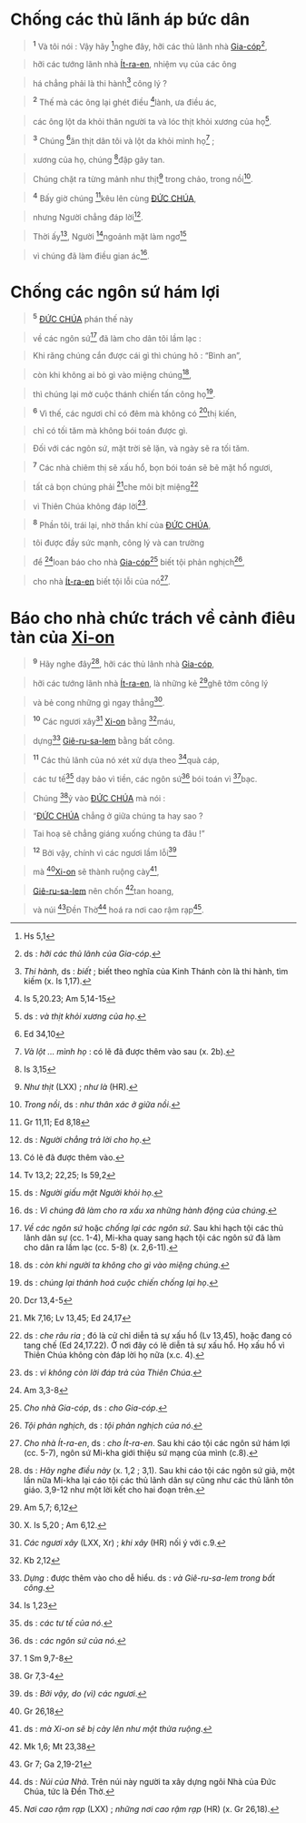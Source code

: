 # Chống các thủ lãnh áp bức dân

> <sup><b>1</b></sup> Và tôi nói : Vậy hãy [^1*]nghe đây, hỡi các thủ lãnh nhà [Gia-cóp]()[^1],
>


> hỡi các tướng lãnh nhà [Ít-ra-en](), nhiệm vụ của các ông
>


> há chẳng phải là thi hành[^2] công lý ?
>


> <sup><b>2</b></sup> Thế mà các ông lại ghét điều [^2*]lành, ưa điều ác,
>


> các ông lột da khỏi thân người ta và lóc thịt khỏi xương của họ[^3].
>


> <sup><b>3</b></sup> Chúng [^3*]ăn thịt dân tôi và lột da khỏi mình họ[^4] ;
>


> xương của họ, chúng [^4*]đập gãy tan.
>


> Chúng chặt ra từng mảnh như thịt[^5] trong chảo, trong nồi[^6].
>


> <sup><b>4</b></sup> Bấy giờ chúng [^5*]kêu lên cùng [ĐỨC CHÚA](),
>


> nhưng Người chẳng đáp lời[^7].
>


> Thời ấy[^8], Người [^6*]ngoảnh mặt làm ngơ[^9]
>


> vì chúng đã làm điều gian ác[^10].
>


# Chống các ngôn sứ hám lợi

> <sup><b>5</b></sup> [ĐỨC CHÚA]() phán thế này
>


> về các ngôn sứ[^11] đã làm cho dân tôi lầm lạc :
>


> Khi răng chúng cắn được cái gì thì chúng hô : “Bình an”,
>


> còn khi không ai bỏ gì vào miệng chúng[^12],
>


> thì chúng lại mở cuộc thánh chiến tấn công họ[^13].
>


> <sup><b>6</b></sup> Vì thế, các ngươi chỉ có đêm mà không có [^7*]thị kiến,
>


> chỉ có tối tăm mà không bói toán được gì.
>


> Đối với các ngôn sứ, mặt trời sẽ lặn, và ngày sẽ ra tối tăm.
>


> <sup><b>7</b></sup> Các nhà chiêm thị sẽ xấu hổ, bọn bói toán sẽ bẽ mặt hổ ngươi,
>


> tất cả bọn chúng phải [^8*]che môi bịt miệng[^14]
>


> vì Thiên Chúa không đáp lời[^15].
>


> <sup><b>8</b></sup> Phần tôi, trái lại, nhờ thần khí của [ĐỨC CHÚA](),
>


> tôi được đầy sức mạnh, công lý và can trường
>


> để [^9*]loan báo cho nhà [Gia-cóp]()[^16] biết tội phản nghịch[^17],
>


> cho nhà [Ít-ra-en]() biết tội lỗi của nó[^18].
>


# Báo cho nhà chức trách về cảnh điêu tàn của [Xi-on]()

> <sup><b>9</b></sup> Hãy nghe đây[^19], hỡi các thủ lãnh nhà [Gia-cóp](),
>


> hỡi các tướng lãnh nhà [Ít-ra-en](), là những kẻ [^10*]ghê tởm công lý
>


> và bẻ cong những gì ngay thẳng[^20].
>


> <sup><b>10</b></sup> Các ngươi xây[^21] [Xi-on]() bằng [^11*]máu,
>


> dựng[^22] [Giê-ru-sa-lem]() bằng bất công.
>


> <sup><b>11</b></sup> Các thủ lãnh của nó xét xử dựa theo [^12*]quà cáp,
>


> các tư tế[^23] dạy bảo vì tiền, các ngôn sứ[^24] bói toán vì [^13*]bạc.
>


> Chúng [^14*]ỷ vào [ĐỨC CHÚA]() mà nói :
>


> “[ĐỨC CHÚA]() chẳng ở giữa chúng ta hay sao ?
>


> Tai hoạ sẽ chẳng giáng xuống chúng ta đâu !”
>


> <sup><b>12</b></sup> Bởi vậy, chính vì các ngươi lầm lỗi[^25]
>


> mà [^15*][Xi-on]() sẽ thành ruộng cày[^26],
>


> [Giê-ru-sa-lem]() nên chốn [^16*]tan hoang,
>


> và núi [^17*]Đền Thờ[^27] hoá ra nơi cao rậm rạp[^28].
>

[^1]: ds : *hỡi các thủ lãnh của Gia-cóp*.
[^2]: *Thi hành,* ds : *biết* ; biết theo nghĩa của Kinh Thánh còn là thi hành, tìm kiếm (x. Is 1,17).
[^3]: ds : *và thịt khỏi xương của họ*.
[^4]: *Và lột ... mình họ* : có lẽ đã được thêm vào sau (x. 2b).
[^5]: *Như thịt* (LXX) ; *như là* (HR).
[^6]: *Trong nồi*, ds : *như thân xác ở giữa nồi*.
[^7]: ds : *Người chẳng trả lời cho họ*.
[^8]: Có lẽ đã được thêm vào.
[^9]: ds : *Người giấu mặt Người khỏi họ*.
[^10]: ds : *Vì chúng đã làm cho ra xấu xa những hành động của chúng*.
[^11]: *Về các ngôn sứ* hoặc *chống lại các ngôn sứ*. Sau khi hạch tội các thủ lãnh dân sự (cc. 1-4), Mi-kha quay sang hạch tội các ngôn sứ đã làm cho dân ra lầm lạc (cc. 5-8) (x. 2,6-11).
[^12]: ds : *còn khi người ta không cho gì vào miệng chúng*.
[^13]: ds : *chúng lại thánh hoá cuộc chiến chống lại họ*.
[^14]: ds : *che râu ria* ; đó là cử chỉ diễn tả sự xấu hổ (Lv 13,45), hoặc đang có tang chế (Ed 24,17.22). Ở nơi đây có lẽ diễn tả sự xấu hổ. Họ xấu hổ vì Thiên Chúa không còn đáp lời họ nữa (x.c. 4).
[^15]: ds : *vì không còn lời đáp trả của Thiên Chúa*.
[^16]: *Cho nhà Gia-cóp*, ds : *cho Gia-cóp*.
[^17]: *Tội phản nghịch*, ds : *tội phản nghịch của nó*.
[^18]: *Cho nhà Ít-ra-en*, ds : *cho Ít-ra-en*. Sau khi cáo tội các ngôn sứ hám lợi (cc. 5-7), ngôn sứ Mi-kha giới thiệu sứ mạng của mình (c.8).
[^19]: ds : *Hãy nghe điều này* (x. 1,2 ; 3,1). Sau khi cáo tội các ngôn sứ giả, một lần nữa Mi-kha lại cáo tội các thủ lãnh dân sự cũng như các thủ lãnh tôn giáo. 3,9-12 như một lời kết cho hai đoạn trên.
[^20]: X. Is 5,20 ; Am 6,12.
[^21]: *Các ngươi xây* (LXX, Xr) ; *khi xây* (HR) nối ý với c.9.
[^22]: *Dựng* : được thêm vào cho dễ hiểu. ds : *và Giê-ru-sa-lem trong bất công*.
[^23]: ds : *các tư tế của nó*.
[^24]: ds : *các ngôn sứ của nó*.
[^25]: ds : *Bởi vậy, do (vì) các ngươi*.
[^26]: ds : *mà Xi-on sẽ bị cày lên như một thửa ruộng*.
[^27]: ds : *Núi của Nhà*. Trên núi này người ta xây dựng ngôi Nhà của Đức Chúa, tức là Đền Thờ.
[^28]: *Nơi cao rậm rạp* (LXX) ; *những nơi cao rậm rạp* (HR) (x. Gr 26,18).
[^1*]: Hs 5,1
[^2*]: Is 5,20.23; Am 5,14-15
[^3*]: Ed 34,10
[^4*]: Is 3,15
[^5*]: Gr 11,11; Ed 8,18
[^6*]: Tv 13,2; 22,25; Is 59,2
[^7*]: Dcr 13,4-5
[^8*]: Mk 7,16; Lv 13,45; Ed 24,17
[^9*]: Am 3,3-8
[^10*]: Am 5,7; 6,12
[^11*]: Kb 2,12
[^12*]: Is 1,23
[^13*]: 1 Sm 9,7-8
[^14*]: Gr 7,3-4
[^15*]: Gr 26,18
[^16*]: Mk 1,6; Mt 23,38
[^17*]: Gr 7; Ga 2,19-21